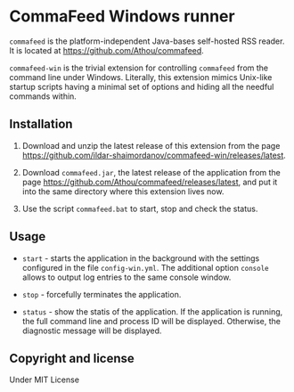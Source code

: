 # CommaFeed Windows runner

`commafeed` is the platform-independent Java-bases self-hosted RSS reader. 
It is located at https://github.com/Athou/commafeed. 

`commafeed-win` is the trivial extension for controlling `commafeed` from 
the command line under Windows. Literally, this extension mimics Unix-like 
startup scripts having a minimal set of options and hiding all the needful 
commands within. 

## Installation

1. Download and unzip the latest release of this extension from the page 
   https://github.com/ildar-shaimordanov/commafeed-win/releases/latest. 

1. Download `commafeed.jar`, the latest release of the application from 
   the page https://github.com/Athou/commafeed/releases/latest, and put it 
   into the same directory where this extension lives now. 

1. Use the script `commafeed.bat` to start, stop and check the status.

## Usage

* `start` - starts the application in the background with the settings 
configured in the file `config-win.yml`. The additional option `console` 
allows to output log entries to the same console window. 

* `stop` - forcefully terminates the application. 

* `status` - show the statis of the application. If the application is 
  running, the full command line and process ID will be displayed. 
  Otherwise, the diagnostic message will be displayed. 

## Copyright and license

Under MIT License
